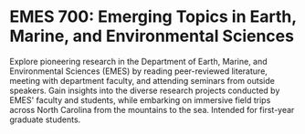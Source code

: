 # EMES 700: Emerging Topics in Earth, Marine, and Environmental Sciences

Explore pioneering research in the Department of Earth, Marine, and Environmental Sciences (EMES) by reading peer-reviewed literature, meeting with department faculty, and attending seminars from outside speakers. Gain insights into the diverse research projects conducted by EMES' faculty and students, while embarking on immersive field trips across North Carolina from the mountains to the sea. Intended for first-year graduate students.